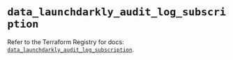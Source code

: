 # `data_launchdarkly_audit_log_subscription`

Refer to the Terraform Registry for docs: [`data_launchdarkly_audit_log_subscription`](https://registry.terraform.io/providers/launchdarkly/launchdarkly/2.22.0/docs/data-sources/audit_log_subscription).
